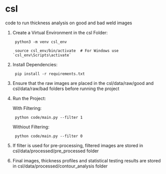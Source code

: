 # csl
code to run thickness analysis on good and bad weld images

1. Create a Virtual Environment in the csl Folder:
   
		python3 -m venv csl_env

		source csl_env/bin/activate  # For Windows use `csl_env\Scripts\activate`

3. Install Dependencies:
   
		pip install -r requirements.txt

5. Ensure that the raw images are placed in the csl/data/raw/good and csl/data/raw/bad folders before running the project

6. Run the Project:
   
	With Filtering:

		python code/main.py --filter 1

	Withiout Filtering:

		python code/main.py --filter 0

7. If filter is used for pre-processing, filtered images are stored in csl/data/processed/pre_processed folder
8. Final images, thickness profiles and statistical testing results are stored in csl/data/processed/contour_analysis folder
